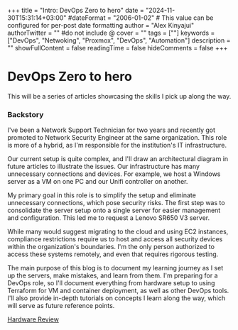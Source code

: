+++
title = "Intro: DevOps Zero to hero"
date = "2024-11-30T15:31:14+03:00"
#dateFormat = "2006-01-02" # This value can be configured for per-post date formatting
author = "Alex Kinyajui"
authorTwitter = "" #do not include @
cover = ""
tags = [""]
keywords = ["DevOps", "Netwoking", "Proxmox", "DevOps", "Automation"]
description = ""
showFullContent = false
readingTime = false
hideComments = false
+++

# DevOps Zero to hero

This will be a series of articles showcasing the skills I pick up along the way.

### Backstory
I've been a Network Support Technician for two years and recently got promoted to Network Security Engineer at the same organization. This role is more of a hybrid, as I'm responsible for the institution's IT infrastructure.

Our current setup is quite complex, and I'll draw an architectural diagram in future articles to illustrate the issues. Our infrastructure has many unnecessary connections and devices. For example, we host a Windows server as a VM on one PC and our Unifi controller on another.

My primary goal in this role is to simplify the setup and eliminate unnecessary connections, which pose security risks. The first step was to consolidate the server setup onto a single server for easier management and configuration. This led me to request a Lenovo SR650 V3 server.

While many would suggest migrating to the cloud and using EC2 instances, compliance restrictions require us to host and access all security devices within the organization's boundaries. I'm the only person authorized to access these systems remotely, and even that requires rigorous testing.

The main purpose of this blog is to document my learning journey as I set up the servers, make mistakes, and learn from them. I'm preparing for a DevOps role, so I'll document everything from hardware setup to using Terraform for VM and container deployment, as well as other DevOps tools. I'll also provide in-depth tutorials on concepts I learn along the way, which will serve as future reference points.

[Hardware Review](https://alexnduta.netlify.app/posts/1-hardware-review/)

